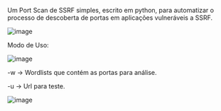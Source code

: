 Um Port Scan de SSRF simples, escrito em python, para automatizar o processo de descoberta de portas em aplicações vulneráveis ​​a SSRF.

![image](https://github.com/user-attachments/assets/b2bf1eb8-d842-4106-8929-ef510d1d85ed)



Modo de Uso:


![image](https://github.com/user-attachments/assets/65fb663e-1739-4752-86e3-27aef4a3d458)

-w -> Wordlists que contém as portas para análise.

-u -> Url para teste.



![image](https://github.com/user-attachments/assets/50cb615d-6211-4f2c-bc35-1983ce7c9832)



